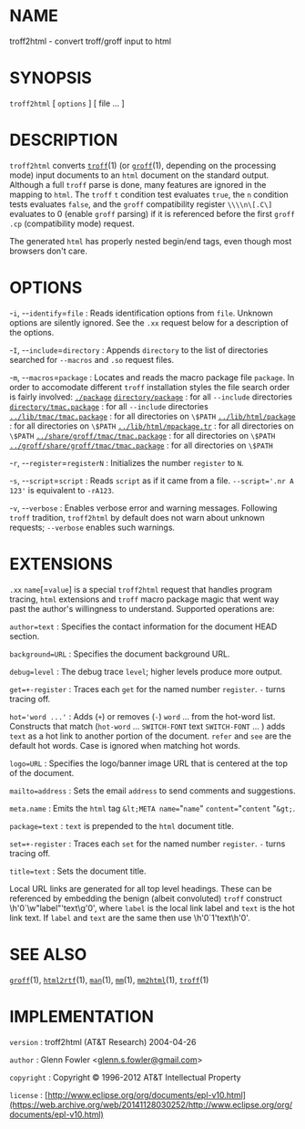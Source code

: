 # NAME

troff2html - convert troff/groff input to html

# SYNOPSIS

`troff2html` \[ `options` \] \[ file ... \]

# DESCRIPTION

`troff2html` converts
[`troff`](/web/20141128030252/http://www2.research.att.com/~astopen/man/man1/troff.html)(1)
(or
[`groff`](/web/20141128030252/http://www2.research.att.com/~astopen/man/man1/groff.html)(1),
depending on the processing mode) input documents to an `html`
document on the standard output. Although a full `troff` parse is done,
many features are ignored in the mapping to `html`.
The `troff` `t` condition test evaluates `true`, the `n` condition
tests evaluates `false`, and the `groff` compatibility register
`\\\\n\[.C\]` evaluates to 0 (enable `groff` parsing) if it is
referenced before the first `groff` `.cp` (compatibility mode)
request.

The generated `html` has properly nested begin/end tags, even though
most browsers don't care.

# OPTIONS

-`i`, --`identify`=`file`
:   Reads identification options from `file`. Unknown options are
    silently ignored. See the `.xx` request below for a description of
    the options.

-`I`, --`include`=`directory`
:   Appends `directory` to the list of directories searched for
    `--macros` and `.so` request files.

-`m`, --`macros`=`package`
:   Locates and reads the macro package file `package`. In order to
    accomodate different `troff` installation styles the file search
    order is fairly involved: [`./package`]()
    [`directory/package`]()
: for all `--include` directories [`directory/tmac.package`]()
: for all `--include` directories [`../lib/tmac/tmac.package`]()
: for all directories on `\$PATH` [`../lib/html/package`]()
: for all directories on `\$PATH` [`../lib/html/mpackage.tr`]()
: for all directories on `\$PATH`
    [`../share/groff/tmac/tmac.package`]()
: for all directories on `\$PATH`
    [`../groff/share/groff/tmac/tmac.package`]()
: for all directories on `\$PATH`

-`r`, --`register`=`registerN`
:   Initializes the number `register` to `N`.

-`s`, --`script`=`script`
:   Reads `script` as if it came from a file. `--script='.nr A 123'`
    is equivalent to `-rA123`.

-`v`, --`verbose`
:   Enables verbose error and warning messages. Following `troff`
    tradition, `troff2html` by default does not warn about unknown
    requests; `--verbose` enables such warnings.

# EXTENSIONS

`.xx` `name`\[=`value`\] is a special `troff2html` request that
handles program tracing, `html` extensions and `troff` macro package
magic that went way past the author's willingness to understand.
Supported operations are:

`author=text`
:   Specifies the contact information for the document HEAD section.

`background=URL`
:   Specifies the document background URL.

`debug=level`
:   The debug trace `level`; higher levels produce more output.

`get=+-register`
:   Traces each `get` for the named number `register`. `-` turns
    tracing off.

`hot='word ...'`
:   Adds (`+`) or removes (`-`) `word` ... from the hot-word list.
    Constructs that match (`hot-word` ... `SWITCH-FONT` text
    `SWITCH-FONT` ... ) adds `text` as a hot link to another portion of
    the document. `refer` and `see` are the default hot words. Case
    is ignored when matching hot words.

`logo=URL`
:   Specifies the logo/banner image URL that is centered at the top of
    the document.

`mailto=address`
:   Sets the email `address` to send comments and suggestions.

`meta.name`
:   Emits the `html` tag `&lt;META name=`"`name`"
    `content=`"`content` "`&gt;`.

`package=text`
:   `text` is prepended to the `html` document title.

`set=+-register`
:   Traces each `set` for the named number `register`. `-` turns
    tracing off.

`title=text`
:   Sets the document title.

Local URL links are generated for all top level headings. These can be
referenced by embedding the benign (albeit convoluted) `troff` construct
\\h'0\`\\w"label"'text\\g'0', where `label` is the local link label and
`text` is the hot link text. If `label` and `text` are the same then use
\\h'0\`1'text\\h'0'.

# SEE ALSO

[`groff`](/web/20141128030252/http://www2.research.att.com/~astopen/man/man1/groff.html)(1),
[`html2rtf`](/web/20141128030252/http://www2.research.att.com/~astopen/man/man1/html2rtf.html)(1),
[`man`](/web/20141128030252/http://www2.research.att.com/~astopen/man/man1/man.html)(1),
[`mm`](/web/20141128030252/http://www2.research.att.com/~astopen/man/man1/mm.html)(1),
[`mm2html`](/web/20141128030252/http://www2.research.att.com/~astopen/man/man1/mm2html.html)(1),
[`troff`](/web/20141128030252/http://www2.research.att.com/~astopen/man/man1/troff.html)(1)

# IMPLEMENTATION

`version`
:   troff2html (AT&T Research) 2004-04-26

`author`
:   Glenn Fowler
    &lt;[glenn.s.fowler@gmail.com](https://web.archive.org/web/20141128030252/mailto:glenn.s.fowler@gmail.com)&gt;

`copyright`
:   Copyright © 1996-2012 AT&T Intellectual Property

`license`
:   [http://www.eclipse.org/org/documents/epl-v10.html](https://web.archive.org/web/20141128030252/http://www.eclipse.org/org/documents/epl-v10.html)


